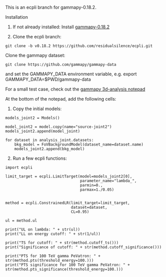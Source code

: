 This is an ecpli branch for gammapy-0.18.2.

Installation

1) If not already installed: Install [gammapy-0.18.2](https://docs.gammapy.org/0.18/install/index.html)

2) Clone the ecpli branch:
```
git clone -b v0.18.2 https://github.com/residualsilence/ecpli.git
```
Clone the gammapy dataset:
```
git clone https://github.com/gammapy/gammapy-data
```
and set the GAMMAPY_DATA environment variable, e.g.
export GAMMAPY_DATA=$PWD/gammapy-data


For a small test case, check out the [gammapy 3d-analysis notepad](https://docs.gammapy.org/0.18/_static/notebooks/analysis_3d.ipynb)

At the bottom of the notepad, add the following cells:

1) Copy the initial models:
```
models_joint2 = Models()

model_joint2 = model.copy(name="source-joint2")
models_joint2.append(model_joint)

for dataset in analysis_joint.datasets:
    bkg_model = FoVBackgroundModel(dataset_name=dataset.name)
    models_joint2.append(bkg_model)
```

2) Run a few ecpli functions:

```
import ecpli

limit_target = ecpli.LimitTarget(model=models_joint2[0],
                                 parameter_name="lambda_",
                                 parmin=0.,
                                 parmax=1./0.05)


method = ecpli.ConstrainedLR(limit_target=limit_target,
                             dataset=dataset,
                             CL=0.95)

ul = method.ul

print("UL on lambda: " + str(ul))
print("LL on energy cutoff: " + str(1/ul))

print("TS for cutoff: " + str(method.cutoff_ts()))
print("Significance of cutoff: " + str(method.cutoff_significance()))

print("PTS for 100 TeV gamma PeVatron: " + str(method.pts(threshold_energy=100.)))
print("PTS significance for 100 TeV gamma PeVatron: " + str(method.pts_significance(threshold_energy=100.)))
```
